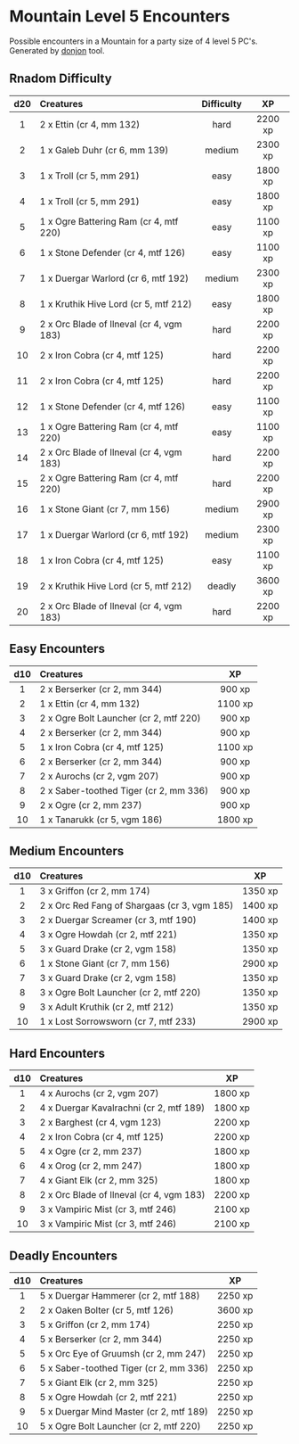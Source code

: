 # Mountain Level 5 Encounters

Possible encounters in a Mountain for a party size of 4 level 5 PC's. Generated by [donjon](https://donjon.bin.sh/5e/random/#type=encounter) tool.


## Rnadom Difficulty

| d20 | Creatures | Difficulty | XP |
|:---:|:--------- |:----------:|:--:|
| 1 | 2 x Ettin (cr 4, mm 132) | hard | 2200 xp |
| 2 | 1 x Galeb Duhr (cr 6, mm 139) | medium | 2300 xp |
| 3 | 1 x Troll (cr 5, mm 291) | easy | 1800 xp |
| 4 | 1 x Troll (cr 5, mm 291) | easy | 1800 xp |
| 5 | 1 x Ogre Battering Ram (cr 4, mtf 220) | easy | 1100 xp |
| 6 | 1 x Stone Defender (cr 4, mtf 126) | easy | 1100 xp |
| 7 | 1 x Duergar Warlord (cr 6, mtf 192) | medium | 2300 xp |
| 8 | 1 x Kruthik Hive Lord (cr 5, mtf 212) | easy | 1800 xp |
| 9 | 2 x Orc Blade of Ilneval (cr 4, vgm 183) | hard | 2200 xp |
| 10 | 2 x Iron Cobra (cr 4, mtf 125) | hard | 2200 xp |
| 11 | 2 x Iron Cobra (cr 4, mtf 125) | hard | 2200 xp |
| 12 | 1 x Stone Defender (cr 4, mtf 126) | easy | 1100 xp |
| 13 | 1 x Ogre Battering Ram (cr 4, mtf 220) | easy | 1100 xp |
| 14 | 2 x Orc Blade of Ilneval (cr 4, vgm 183) | hard | 2200 xp |
| 15 | 2 x Ogre Battering Ram (cr 4, mtf 220) | hard | 2200 xp |
| 16 | 1 x Stone Giant (cr 7, mm 156) | medium | 2900 xp |
| 17 | 1 x Duergar Warlord (cr 6, mtf 192) | medium | 2300 xp |
| 18 | 1 x Iron Cobra (cr 4, mtf 125) | easy | 1100 xp |
| 19 | 2 x Kruthik Hive Lord (cr 5, mtf 212) | deadly | 3600 xp |
| 20 | 2 x Orc Blade of Ilneval (cr 4, vgm 183) | hard | 2200 xp |


## Easy Encounters

| d10 | Creatures | XP |
|:---:|:--------- |:--:|
| 1 | 2 x Berserker (cr 2, mm 344)| 900 xp |
| 2 | 1 x Ettin (cr 4, mm 132)| 1100 xp |
| 3 | 2 x Ogre Bolt Launcher (cr 2, mtf 220)| 900 xp |
| 4 | 2 x Berserker (cr 2, mm 344)| 900 xp |
| 5 | 1 x Iron Cobra (cr 4, mtf 125)| 1100 xp |
| 6 | 2 x Berserker (cr 2, mm 344)| 900 xp |
| 7 | 2 x Aurochs (cr 2, vgm 207)| 900 xp |
| 8 | 2 x Saber-toothed Tiger (cr 2, mm 336)| 900 xp |
| 9 | 2 x Ogre (cr 2, mm 237)| 900 xp |
| 10 | 1 x Tanarukk (cr 5, vgm 186)| 1800 xp |


## Medium Encounters

| d10 | Creatures | XP |
|:---:|:--------- |:--:|
| 1 | 3 x Griffon (cr 2, mm 174)| 1350 xp |
| 2 | 2 x Orc Red Fang of Shargaas (cr 3, vgm 185)| 1400 xp |
| 3 | 2 x Duergar Screamer (cr 3, mtf 190)| 1400 xp |
| 4 | 3 x Ogre Howdah (cr 2, mtf 221)| 1350 xp |
| 5 | 3 x Guard Drake (cr 2, vgm 158)| 1350 xp |
| 6 | 1 x Stone Giant (cr 7, mm 156)| 2900 xp |
| 7 | 3 x Guard Drake (cr 2, vgm 158)| 1350 xp |
| 8 | 3 x Ogre Bolt Launcher (cr 2, mtf 220)| 1350 xp |
| 9 | 3 x Adult Kruthik (cr 2, mtf 212)| 1350 xp |
| 10 | 1 x Lost Sorrowsworn (cr 7, mtf 233)| 2900 xp |


## Hard Encounters

| d10 | Creatures | XP |
|:---:|:--------- |:--:|
| 1 | 4 x Aurochs (cr 2, vgm 207)| 1800 xp |
| 2 | 4 x Duergar Kavalrachni (cr 2, mtf 189)| 1800 xp |
| 3 | 2 x Barghest (cr 4, vgm 123)| 2200 xp |
| 4 | 2 x Iron Cobra (cr 4, mtf 125)| 2200 xp |
| 5 | 4 x Ogre (cr 2, mm 237)| 1800 xp |
| 6 | 4 x Orog (cr 2, mm 247)| 1800 xp |
| 7 | 4 x Giant Elk (cr 2, mm 325)| 1800 xp |
| 8 | 2 x Orc Blade of Ilneval (cr 4, vgm 183)| 2200 xp |
| 9 | 3 x Vampiric Mist (cr 3, mtf 246)| 2100 xp |
| 10 | 3 x Vampiric Mist (cr 3, mtf 246)| 2100 xp |


## Deadly Encounters

| d10 | Creatures | XP |
|:---:|:--------- |:--:|
| 1 | 5 x Duergar Hammerer (cr 2, mtf 188)| 2250 xp |
| 2 | 2 x Oaken Bolter (cr 5, mtf 126)| 3600 xp |
| 3 | 5 x Griffon (cr 2, mm 174)| 2250 xp |
| 4 | 5 x Berserker (cr 2, mm 344)| 2250 xp |
| 5 | 5 x Orc Eye of Gruumsh (cr 2, mm 247)| 2250 xp |
| 6 | 5 x Saber-toothed Tiger (cr 2, mm 336)| 2250 xp |
| 7 | 5 x Giant Elk (cr 2, mm 325)| 2250 xp |
| 8 | 5 x Ogre Howdah (cr 2, mtf 221)| 2250 xp |
| 9 | 5 x Duergar Mind Master (cr 2, mtf 189)| 2250 xp |
| 10 | 5 x Ogre Bolt Launcher (cr 2, mtf 220)| 2250 xp |
